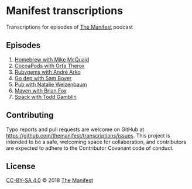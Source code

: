 # Manifest transcriptions

Transcriptions for episodes of [The Manifest](https://manifest.fm) podcast

## Episodes

1. [Homebrew with Mike McQuaid](episode-01.md)
2. [CocoaPods with Orta Therox](episode-02.md)
3. [Rubygems with André Arko](episode-03.md)
4. [Go dep with Sam Boyer](episode-04.md)
5. [Pub with Natalie Weizenbaum](episode-05.md)
6. [Maven with Brian Fox](episode-06.md)
11. [Spack with Todd Gamblin](episode-11.md)

## Contributing

Typo reports and pull requests are welcome on GitHub at https://github.com/themanifest/transcriptions/issues. This project is intended to be a safe, welcoming space for collaboration, and contributors are expected to adhere to the Contributor Covenant code of conduct.

## License

[CC-BY-SA 4.0](LICENSE) © 2018 [The Manifest](https://manifest.fm)
